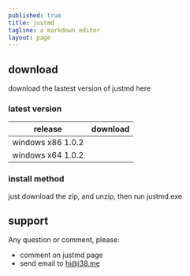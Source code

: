 ```yaml
---
published: true
title: justmd
tagline: a markdown editor
layout: page
---
```



## download

download the lastest version of justmd here

### latest version 
| release  | download |
| ------   |------|
| windows x86 1.0.2  |      |
| windows x64 1.0.2  |      |


### install method
just download the zip, and unzip, then run justmd.exe


## support

Any question or comment, please:
* comment on justmd page
* send email to hi@i38.me



